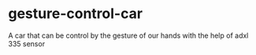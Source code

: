 # gesture-control-car
A car that can be control by the gesture of our hands with the help of adxl 335 sensor
